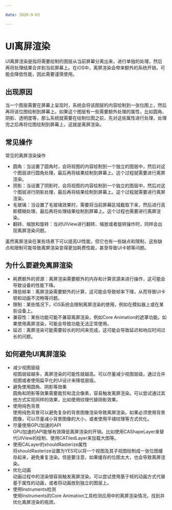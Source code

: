 ```yaml
---
 
date: 2020-9-03

---
```


# UI离屏渲染

UI离屏渲染是指将需要绘制的图层从当前屏幕分离出来，进行单独的处理，然后再将处理结果合并到当前屏幕上。在iOS中，离屏渲染会带来额外的系统开销，可能会降低性能，因此需要谨慎使用。

## 出现原因
当一个图层需要在屏幕上呈现时，系统会将该图层的内容绘制到一张位图上，然后再将该位图绘制到屏幕上。如果这个图层有一些需要额外处理的属性，比如圆角、阴影、透明度等，那么系统就需要在绘制位图之前，先对这些属性进行处理，处理完之后再将位图绘制到屏幕上，这就是离屏渲染。<br>

## 常见操作
常见的离屏渲染操作
- 圆角：当设置了圆角时，会将视图的内容绘制到一个独立的图层中，然后对这个图层进行圆角处理，最后再将结果绘制到屏幕上。这个过程就需要进行离屏渲染。
- 阴影：当设置了阴影时，会将视图的内容绘制到一个独立的图层中，然后对这个图层进行阴影处理，最后再将结果绘制到屏幕上。这个过程就需要进行离屏渲染。
- 毛玻璃：当设置了毛玻璃效果时，需要将当前屏幕区域截取下来，然后进行高斯模糊处理，最后再将处理结果绘制到屏幕上。这个过程也需要进行离屏渲染。
- 翻转、缩放和旋转：当对UIView进行翻转、缩放或者旋转操作时，同样会出现离屏渲染问题。


虽然离屏渲染在某些场景下可以提高UI性能，但它也有一些缺点和限制，这些缺点和限制可能导致离屏渲染变得更加耗费性能，甚至导致UI卡顿等问题。

## 为什么要避免离屏渲染
- 耗费额外的资源：离屏渲染需要额外的内存和计算资源来进行操作，这可能会导致设备的性能下降。
- 降低帧率：离屏渲染需要额外的计算，这可能会导致帧率下降，从而导致UI卡顿和动画不流畅等问题。
- 限制：某些情况下，iOS系统会限制离屏渲染的使用，例如在模拟器上或在某些设备上。
- 兼容性：某些功能可能不兼容离屏渲染，例如Core Animation的遮罩功能。如果使用离屏渲染，可能会导致功能无法正常使用。
- 延迟：离屏渲染可能需要较长的时间来完成，这可能会导致延迟和响应时间过长的问题。

## 如何避免UI离屏渲染

- 减少视图层级<br>
视图层级越多，离屏渲染的可能性就越高。可以尽量减少视图层级，通过合并视图或者使用扁平化的UI设计来降低层级。
- 避免使用圆角、阴影等效果<br>
圆角和阴影等效果需要裁剪和混合像素，容易触发离屏渲染。可以尝试通过其他方式实现同样的效果，比如使用纹理代替阴影效果。
- 使用纯色背景<br>
使用纯色背景可以避免复杂的背景图像渲染导致离屏渲染。如果必须使用背景图像，可以尽量减小背景图像的大小，或者使用平铺纹理等方式优化。
- 尽量使用GPU加速的API<br>
GPU加速的API能够有效降低离屏渲染的开销。比如使用CAShapeLayer来替代UIView的绘制、使用CATiledLayer来加载大图等。
- 使用CALayer的shouldRasterize属性<br>
将shouldRasterize设置为YES可以将一个视图及其子视图绘制成一张位图缓存起来，避免重复渲染。但是要注意，如果缓存的位图太大，也会导致离屏渲染。
- 优化动画<br>
动画过程中的渲染很容易触发离屏渲染。可以尝试使用基于帧的动画方式代替基于属性的动画，或者将动画放到独立的图层上。
- 使用Instruments检测<br>
使用Instruments的Core Animation工具检测应用中的离屏渲染情况，找到并优化离屏渲染的瓶颈。